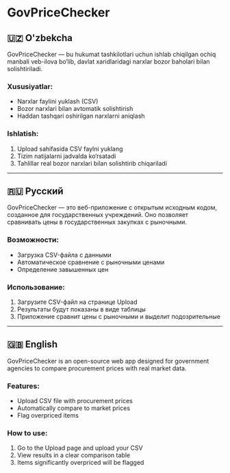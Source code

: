 # GovPriceChecker

## 🇺🇿 O'zbekcha

GovPriceChecker — bu hukumat tashkilotlari uchun ishlab chiqilgan ochiq manbali veb-ilova bo‘lib, davlat xaridlaridagi narxlar bozor baholari bilan solishtiriladi.

### Xususiyatlar:
- Narxlar faylini yuklash (CSV)
- Bozor narxlari bilan avtomatik solishtirish
- Haddan tashqari oshirilgan narxlarni aniqlash

### Ishlatish:
1. Upload sahifasida CSV faylni yuklang
2. Tizim natijalarni jadvalda ko‘rsatadi
3. Tahlillar real bozor narxlari bilan solishtirib chiqariladi

---

## 🇷🇺 Русский

GovPriceChecker — это веб-приложение с открытым исходным кодом, созданное для государственных учреждений. Оно позволяет сравнивать цены в государственных закупках с рыночными.

### Возможности:
- Загрузка CSV-файла с данными
- Автоматическое сравнение с рыночными ценами
- Определение завышенных цен

### Использование:
1. Загрузите CSV-файл на странице Upload
2. Результаты будут показаны в виде таблицы
3. Приложение сравнит цены с рыночными и выделит подозрительные

---

## 🇬🇧 English

GovPriceChecker is an open-source web app designed for government agencies to compare procurement prices with real market data.

### Features:
- Upload CSV file with procurement prices
- Automatically compare to market prices
- Flag overpriced items

### How to use:
1. Go to the Upload page and upload your CSV
2. View results in a clear comparison table
3. Items significantly overpriced will be flagged